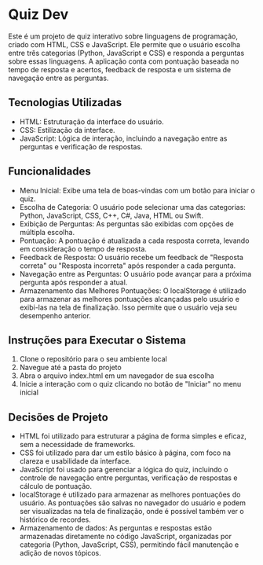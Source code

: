 # Quiz Dev

Este é um projeto de quiz interativo sobre linguagens de programação, criado com HTML, CSS e JavaScript. Ele permite que o usuário escolha entre três categorias (Python, JavaScript e CSS) e responda a perguntas sobre essas linguagens. A aplicação conta com pontuação baseada no tempo de resposta e acertos, feedback de resposta e um sistema de navegação entre as perguntas.

## Tecnologias Utilizadas
- HTML: Estruturação da interface do usuário.
- CSS: Estilização da interface.
- JavaScript: Lógica de interação, incluindo a navegação entre as perguntas e verificação de respostas.

## Funcionalidades
- Menu Inicial: Exibe uma tela de boas-vindas com um botão para iniciar o quiz.
- Escolha de Categoria: O usuário pode selecionar uma das categorias: Python, JavaScript, CSS, C++, C#, Java, HTML ou Swift.
- Exibição de Perguntas: As perguntas são exibidas com opções de múltipla escolha.
- Pontuação: A pontuação é atualizada a cada resposta correta, levando em consideração o tempo de resposta.
- Feedback de Resposta: O usuário recebe um feedback de "Resposta correta" ou "Resposta incorreta" após responder a cada pergunta.
- Navegação entre as Perguntas: O usuário pode avançar para a próxima pergunta após responder a atual.
- Armazenamento das Melhores Pontuações: O localStorage é utilizado para armazenar as melhores pontuações alcançadas pelo usuário e exibi-las na tela de finalização. Isso permite que o usuário veja seu desempenho anterior.


## Instruções para Executar o Sistema
1. Clone o repositório para o seu ambiente local
2. Navegue até a pasta do projeto
3. Abra o arquivo index.html em um navegador de sua escolha
4. Inicie a interação com o quiz clicando no botão de "Iniciar" no menu inicial


## Decisões de Projeto
- HTML foi utilizado para estruturar a página de forma simples e eficaz, sem a necessidade de frameworks.
- CSS foi utilizado para dar um estilo básico à página, com foco na clareza e usabilidade da interface.
- JavaScript foi usado para gerenciar a lógica do quiz, incluindo o controle de navegação entre perguntas, verificação de respostas e cálculo de pontuação.
- localStorage é utilizado para armazenar as melhores pontuações do usuário. As pontuações são salvas no navegador do usuário e podem ser visualizadas na tela de finalização, onde é possível também ver o histórico de recordes.
- Armazenamento de dados: As perguntas e respostas estão armazenadas diretamente no código JavaScript, organizadas por categoria (Python, JavaScript, CSS), permitindo fácil manutenção e adição de novos tópicos.